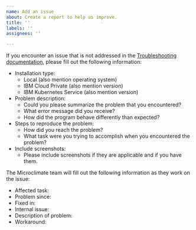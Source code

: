 ```yaml
---
name: Add an issue
about: Create a report to help us improve.
title: ''
labels: ''
assignees: ''

---
```


If you encounter an issue that is not addressed in the [Troubleshooting documentation](https://microclimate-dev2ops.github.io/troubleshooting#doc), please fill out the following information:
* Installation type:
   * Local (also mention operating system)
   * IBM Cloud Private (also mention version)
   * IBM Kubernetes Service (also mention version)
* Problem description:
   * Could you please summarize the problem that you encountered?
   * What error message did you receive?
   * How did the program behave differently than expected?
* Steps to reproduce the problem:
   * How did you reach the problem?
   * What task were you trying to accomplish when you encountered the problem?
* Include screenshots:
   * Please include screenshots if they are applicable and if you have them.

The Microclimate team will fill out the following information as they work on the issue:
* Affected task: <Task impacted by the problem.>
* Problem since:  <Microclimate release in which the problem was introduced.>
* Fixed in: <Microclimate release in which the problem was fixed.>
* Internal issue: <Location and number of the Git issue opened in the internal repository.>
* Description of problem: <Describe the problem.>
* Workaround: <Instructions for how to avoid blockers before a more permanent resolution is in place.>
